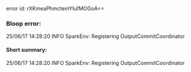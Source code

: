 error id: rXKmeaPhmctemYIufMOGoA==
### Bloop error:

25/06/17 14:28:20 INFO SparkEnv: Registering OutputCommitCoordinator
#### Short summary: 

25/06/17 14:28:20 INFO SparkEnv: Registering OutputCommitCoordinator
